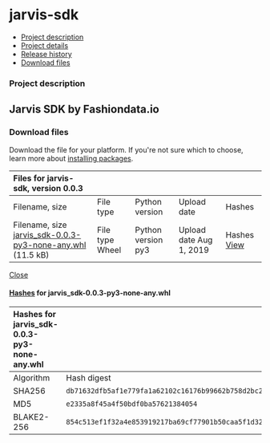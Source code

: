# jarvis-sdk

* [ Project description](jarvis-sdk-20.md#description)
* [ Project details](jarvis-sdk-20.md#data)
* [ Release history](jarvis-sdk-20.md#history)
* [ Download files](jarvis-sdk-20.md#files)

### Project description

## Jarvis SDK by Fashiondata.io

### Download files

Download the file for your platform. If you're not sure which to choose, learn more about [installing packages](https://packaging.python.org/installing/).

| Files for jarvis-sdk, version 0.0.3 |  |  |  |  |
| :--- | :--- | :--- | :--- | :--- |
| Filename, size | File type | Python version | Upload date | Hashes |
|  Filename, size [jarvis\_sdk-0.0.3-py3-none-any.whl](https://files.pythonhosted.org/packages/85/4c/513ef1f32a4e853919217ba69cf77901b50caa5f1d3218ed1a765fd84d9e/jarvis_sdk-0.0.3-py3-none-any.whl) \(11.5 kB\) |  File type Wheel |  Python version py3 |  Upload date Aug 1, 2019 |  Hashes [View](jarvis-sdk-20.md#copy-hash-modal-6a9e8c9b-ab83-49b2-8726-5958f9b8d69e) |

[ Close](jarvis-sdk-20.md#modal-close)

####  [Hashes](https://pip.pypa.io/en/stable/reference/pip_install/#hash-checking-mode) for jarvis\_sdk-0.0.3-py3-none-any.whl

| Hashes for jarvis\_sdk-0.0.3-py3-none-any.whl |  |  |
| :--- | :--- | :--- |
| Algorithm | Hash digest |  |
| SHA256 | `db71632dfb5af1e779fa1a62102c16176b99662b758d2bc2b088e9b71fabceef` |  |
| MD5 | `e2335a8f45a4f50bdf0ba57621384054` |  |
| BLAKE2-256 | `854c513ef1f32a4e853919217ba69cf77901b50caa5f1d3218ed1a765fd84d9e` |  |

